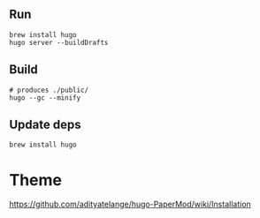 
## Run

    brew install hugo
    hugo server --buildDrafts

## Build

    # produces ./public/
    hugo --gc --minify

## Update deps

    brew install hugo

# Theme

https://github.com/adityatelange/hugo-PaperMod/wiki/Installation
